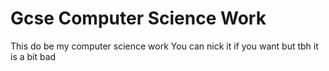 # Gcse Computer Science Work
This do be my computer science work
You can nick it if you want but tbh it is a bit bad


